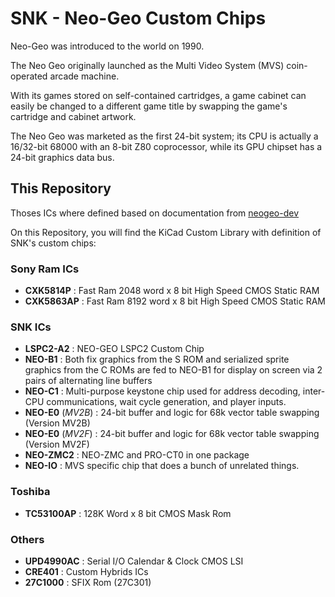 # SNK - Neo-Geo Custom Chips
 
Neo-Geo was introduced to the world on 1990.

The Neo Geo originally launched as the Multi Video System (MVS) coin-operated arcade machine. 

With its games stored on self-contained cartridges, a game cabinet can easily be changed to a different game title by swapping the game's cartridge and cabinet artwork.

The Neo Geo was marketed as the first 24-bit system; its CPU is actually a 16/32-bit 68000 with an 8-bit Z80 coprocessor, while its GPU chipset has a 24-bit graphics data bus. 

## This Repository

Thoses ICs where defined based on documentation from [neogeo-dev](https://wiki.neogeodev.org/index.php)

On this Repository, you will find the KiCad Custom Library with definition of SNK's custom chips:

### Sony Ram ICs
- **CXK5814P** : Fast Ram 2048 word x 8 bit High Speed CMOS Static RAM
- **CXK5863AP** : Fast Ram 8192 word x 8 bit High Speed CMOS Static RAM

### SNK ICs
- **LSPC2-A2** : NEO-GEO LSPC2 Custom Chip
- **NEO-B1** : Both fix graphics from the S ROM and serialized sprite graphics from the C ROMs are fed to NEO-B1 for display on screen via 2 pairs of alternating line buffers
- **NEO-C1** : Multi-purpose keystone chip used for address decoding, inter-CPU communications, wait cycle generation, and player inputs.
- **NEO-E0** (_MV2B_) : 24-bit buffer and logic for 68k vector table swapping (Version MV2B)
- **NEO-E0** (_MV2F_) : 24-bit buffer and logic for 68k vector table swapping (Version MV2F)
- **NEO-ZMC2** : NEO-ZMC and PRO-CT0 in one package
- **NEO-IO** : MVS specific chip that does a bunch of unrelated things. 


### Toshiba
- **TC53100AP** : 128K Word x 8 bit CMOS Mask Rom

### Others
- **UPD4990AC** : Serial I/O Calendar & Clock CMOS LSI
- **CRE401** : Custom Hybrids ICs
- **27C1000** : SFIX Rom (27C301)